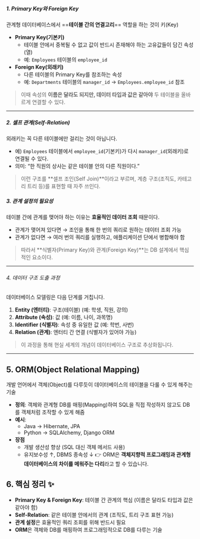 ##### 1. Primary Key와 Foreign Key
관계형 데이터베이스에서 ==**테이블 간의 연결고리**== 역할을 하는 것이 키(Key)

- **Primary Key(기본키)**
    - 테이블 안에서 중복될 수 없고 값이 반드시 존재해야 하는 고유값들이 담긴 속성(열)
    - 예: `Employees` 테이블의 `employee_id`
- **Foreign Key(외래키)**
    - 다른 테이블의 Primary Key를 참조하는 속성
    - 예: `Departments` 테이블의 `manager_id` → `Employees.employee_id` 참조
	
>이때 속성의 **이름은 달라도 되지만, 데이터 타입과 값은 같아야** 두 테이블을 올바르게 연결할 수 있다.

---

##### 2. 셀프 관계(Self-Relation)
외래키는 꼭 다른 테이블에만 걸리는 것이 아닙니다.
- 예) `Employees` 테이블에서 `employee_id`(기본키)가 다시 `manager_id`(외래키)로 연결될 수 있다.
- 의미: “한 직원의 상사는 같은 테이블 안의 다른 직원이다.”

>이런 구조를 **셀프 조인(Self Join)**이라고 부르며, 계층 구조(조직도, 카테고리 트리 등)를 표현할 때 자주 쓰인다.

##### 3. 관계 설정의 필요성
테이블 간에 관계를 맺어야 하는 이유는 **효율적인 데이터 조회** 때문이다.
- 관계가 맺어져 있다면 → 조인을 통해 한 번의 쿼리로 원하는 데이터 조회 가능
- 관계가 없다면 → 여러 번의 쿼리를 실행하고, 애플리케이션 단에서 병합해야 함

> 따라서 **식별자(Primary Key)와 관계(Foreign Key)**는 DB 설계에서 핵심적인 요소이다.

---

###### 4. 데이터 구조 도출 과정
데이터베이스 모델링은 다음 단계를 거칩니다.
1. **Entity (엔터티)**: 구조(테이블) (예: 학생, 직원, 강의)
2. **Attribute (속성)**: 값 (예: 이름, 나이, 과목명)
3. **Identifier (식별자)**: 속성 중 유일한 값 (예: 학번, 사번)
4. **Relation (관계)**: 엔터티 간 연결 (식별자가 있어야 가능)

> 이 과정을 통해 현실 세계의 개념이 데이터베이스 구조로 추상화됩니다.

---

## 5. ORM(Object Relational Mapping)

개발 언어에서 객체(Object)를 다루듯이 데이터베이스의 테이블을 다룰 수 있게 해주는 기술
- **정의**: 객체와 관계형 DB를 매핑(Mapping)하여 SQL을 직접 작성하지 않고도 DB를 객체처럼 조작할 수 있게 해줌
- **예시**:
    - Java → Hibernate, JPA
    - Python → SQLAlchemy, Django ORM
- **장점**
    - 개발 생산성 향상 (SQL 대신 객체 메서드 사용)
    - 유지보수성 ↑, DBMS 종속성 ↓
👉 ORM은 **객체지향적 프로그래밍과 관계형 데이터베이스의 차이를 메워주는 다리**라고 할 수 있습니다.


## 6. 핵심 정리 ✨
- **Primary Key & Foreign Key**: 테이블 간 관계의 핵심 (이름은 달라도 타입과 값은 같아야 함)
- **Self-Relation**: 같은 테이블 안에서의 관계 (조직도, 트리 구조 표현 가능)
- **관계 설정**은 효율적인 쿼리 조회를 위해 반드시 필요
- **ORM**은 객체와 DB를 매핑하여 프로그래밍적으로 DB를 다루는 기술
